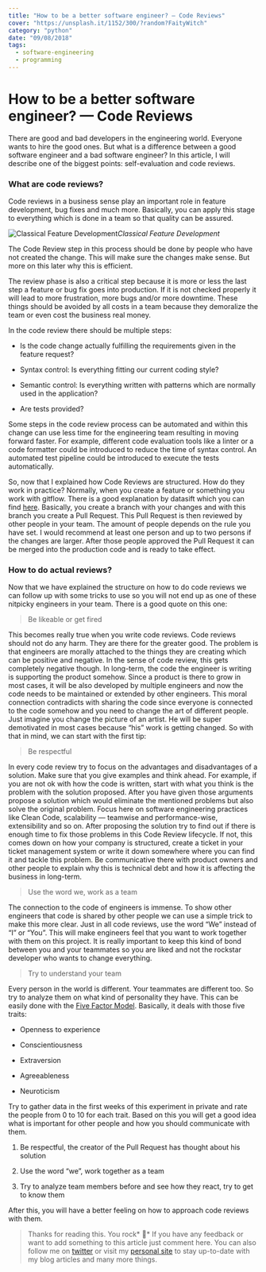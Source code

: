 ```yaml
---
title: "How to be a better software engineer? — Code Reviews"
cover: "https://unsplash.it/1152/300/?random?FaityWitch"
category: "python"
date: "09/08/2018"
tags:
  - software-engineering
  - programming
---
```


# How to be a better software engineer? — Code Reviews

There are good and bad developers in the engineering world. Everyone wants to hire the good ones. But what is a difference between a good software engineer and a bad software engineer? In this article, I will describe one of the biggest points: self-evaluation and code reviews.

### What are code reviews?

Code reviews in a business sense play an important role in feature development, bug fixes and much more. Basically, you can apply this stage to everything which is done in a team so that quality can be assured.

![Classical Feature Development](https://cdn-images-1.medium.com/max/3612/1*_lb4cb70lvqEsUtKIhpSSg.png)_Classical Feature Development_

The Code Review step in this process should be done by people who have not created the change. This will make sure the changes make sense. But more on this later why this is efficient.

The review phase is also a critical step because it is more or less the last step a feature or bug fix goes into production. If it is not checked properly it will lead to more frustration, more bugs and/or more downtime. These things should be avoided by all costs in a team because they demoralize the team or even cost the business real money.

In the code review there should be multiple steps:

- Is the code change actually fulfilling the requirements given in the feature request?

- Syntax control: Is everything fitting our current coding style?

- Semantic control: Is everything written with patterns which are normally used in the application?

- Are tests provided?

Some steps in the code review process can be automated and within this change can use less time for the engineering team resulting in moving forward faster. For example, different code evaluation tools like a linter or a code formatter could be introduced to reduce the time of syntax control. An automated test pipeline could be introduced to execute the tests automatically.

So, now that I explained how Code Reviews are structured. How do they work in practice? Normally, when you create a feature or something you work with gitflow. There is a good explanation by datasift which you can find [here](https://datasift.github.io/gitflow/IntroducingGitFlow.html). Basically, you create a branch with your changes and with this branch you create a Pull Request. This Pull Request is then reviewed by other people in your team. The amount of people depends on the rule you have set. I would recommend at least one person and up to two persons if the changes are larger. After those people approved the Pull Request it can be merged into the production code and is ready to take effect.

### How to do actual reviews?

Now that we have explained the structure on how to do code reviews we can follow up with some tricks to use so you will not end up as one of these nitpicky engineers in your team. There is a good quote on this one:

> Be likeable or get fired

This becomes really true when you write code reviews. Code reviews should not do any harm. They are there for the greater good. The problem is that engineers are morally attached to the things they are creating which can be positive and negative. In the sense of code review, this gets completely negative though. In long-term, the code the engineer is writing is supporting the product somehow. Since a product is there to grow in most cases, it will be also developed by multiple engineers and now the code needs to be maintained or extended by other engineers. This moral connection contradicts with sharing the code since everyone is connected to the code somehow and you need to change the art of different people. Just imagine you change the picture of an artist. He will be super demotivated in most cases because “his” work is getting changed. So with that in mind, we can start with the first tip:

> Be respectful

In every code review try to focus on the advantages and disadvantages of a solution. Make sure that you give examples and think ahead. For example, if you are not ok with how the code is written, start with what you think is the problem with the solution proposed. After you have given those arguments propose a solution which would eliminate the mentioned problems but also solve the original problem. Focus here on software engineering practices like Clean Code, scalability — teamwise and performance-wise, extensibility and so on. After proposing the solution try to find out if there is enough time to fix those problems in this Code Review lifecycle. If not, this comes down on how your company is structured, create a ticket in your ticket management system or write it down somewhere where you can find it and tackle this problem. Be communicative there with product owners and other people to explain why this is technical debt and how it is affecting the business in long-term.

> Use the word we, work as a team

The connection to the code of engineers is immense. To show other engineers that code is shared by other people we can use a simple trick to make this more clear. Just in all code reviews, use the word “We” instead of “I” or “You”. This will make engineers feel that you want to work together with them on this project. It is really important to keep this kind of bond between you and your teammates so you are liked and not the rockstar developer who wants to change everything.

> Try to understand your team

Every person in the world is different. Your teammates are different too. So try to analyze them on what kind of personality they have. This can be easily done with the [Five Factor Model](https://en.wikipedia.org/wiki/Big_Five_personality_traits). Basically, it deals with those five traits:

- Openness to experience

- Conscientiousness

- Extraversion

- Agreeableness

- Neuroticism

Try to gather data in the first weeks of this experiment in private and rate the people from 0 to 10 for each trait. Based on this you will get a good idea what is important for other people and how you should communicate with them.

1. Be respectful, the creator of the Pull Request has thought about his solution

1. Use the word “we”, work together as a team

1. Try to analyze team members before and see how they react, try to get to know them

After this, you will have a better feeling on how to approach code reviews with them.

> Thanks for reading this. You rock* 🤘*
> If you have any feedback or want to add something to this article just comment here. You can also follow me on [twitter](https://twitter.com/kevinpeters_) or visit my [personal site](https://www.kevinpeters.net/) to stay up-to-date with my blog articles and many more things.
